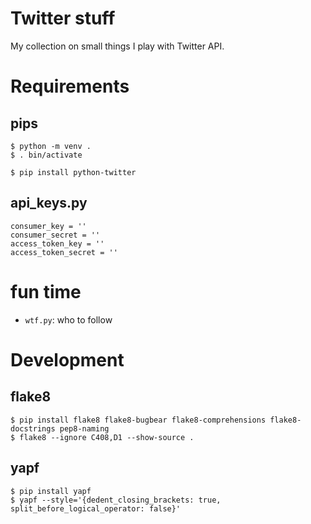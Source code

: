 # Twitter stuff

My collection on small things I play with Twitter API.


# Requirements

## pips

```
$ python -m venv .
$ . bin/activate

$ pip install python-twitter
```

## api_keys.py

```
consumer_key = ''
consumer_secret = ''
access_token_key = ''
access_token_secret = ''
```

# fun time

- `wtf.py`: who to follow


# Development

## flake8

```
$ pip install flake8 flake8-bugbear flake8-comprehensions flake8-docstrings pep8-naming
$ flake8 --ignore C408,D1 --show-source .
```

## yapf

```
$ pip install yapf
$ yapf --style='{dedent_closing_brackets: true, split_before_logical_operator: false}'
```
